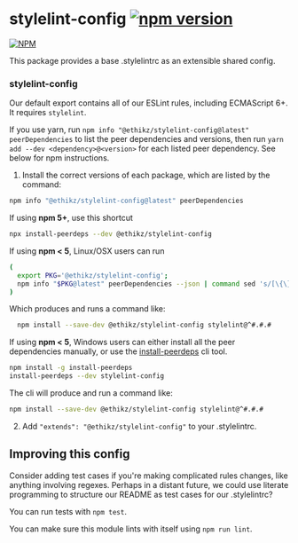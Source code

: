 stylelint-config [![npm version](https://badge.fury.io/js/%40ethikz%2Fstylelint-config.svg)](https://badge.fury.io/js/%40ethikz%2Fstylelint-config)
===
[![NPM](https://nodei.co/npm/@ethikz/stylelint-config.png?compact=true)](https://nodei.co/npm/@ethikz/stylelint-config/)

This package provides a base .stylelintrc as an extensible shared config.


### stylelint-config

Our default export contains all of our ESLint rules, including ECMAScript 6+. It requires `stylelint`.

If you use yarn, run `npm info "@ethikz/stylelint-config@latest" peerDependencies` to list the peer dependencies and versions, then run `yarn add --dev <dependency>@<version>` for each listed peer dependency. See below for npm instructions.

1. Install the correct versions of each package, which are listed by the command:

  ```sh
  npm info "@ethikz/stylelint-config@latest" peerDependencies
  ```

  If using **npm 5+**, use this shortcut

  ```sh
  npx install-peerdeps --dev @ethikz/stylelint-config
  ```

  If using **npm < 5**, Linux/OSX users can run

  ```sh
  (
    export PKG='@ethikz/stylelint-config';
    npm info "$PKG@latest" peerDependencies --json | command sed 's/[\{\},]//g ; s/: /@/g' | xargs npm install --save-dev "$PKG@latest"
  )
  ```

  Which produces and runs a command like:

  ```sh
    npm install --save-dev @ethikz/stylelint-config stylelint@^#.#.#
  ```

  If using **npm < 5**, Windows users can either install all the peer dependencies manually, or use the [install-peerdeps](https://github.com/nathanhleung/install-peerdeps) cli tool.

  ```sh
  npm install -g install-peerdeps
  install-peerdeps --dev stylelint-config
  ```

  The cli will produce and run a command like:

  ```sh
  npm install --save-dev @ethikz/stylelint-config stylelint@^#.#.#
  ```

2. Add `"extends": "@ethikz/stylelint-config"` to your .stylelintrc.

## Improving this config

Consider adding test cases if you're making complicated rules changes, like anything involving regexes. Perhaps in a distant future, we could use literate programming to structure our README as test cases for our .stylelintrc?

You can run tests with `npm test`.

You can make sure this module lints with itself using `npm run lint`.
